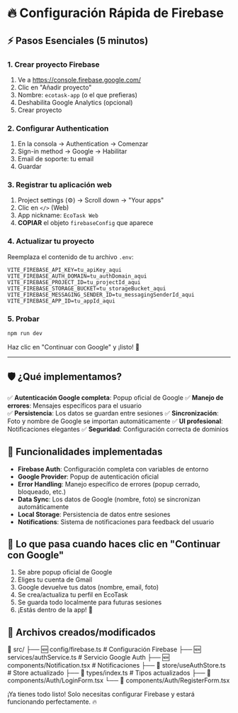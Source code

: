 # 🔥 Configuración Rápida de Firebase

## ⚡ Pasos Esenciales (5 minutos)

### 1. Crear proyecto Firebase

1. Ve a <https://console.firebase.google.com/>
2. Clic en "Añadir proyecto"
3. Nombre: `ecotask-app` (o el que prefieras)
4. Deshabilita Google Analytics (opcional)
5. Crear proyecto

### 2. Configurar Authentication

1. En la consola → Authentication → Comenzar
2. Sign-in method → Google → Habilitar
3. Email de soporte: tu email
4. Guardar

### 3. Registrar tu aplicación web

1. Project settings (⚙️) → Scroll down → "Your apps"
2. Clic en `</>` (Web)
3. App nickname: `EcoTask Web`
4. **COPIAR** el objeto `firebaseConfig` que aparece

### 4. Actualizar tu proyecto

Reemplaza el contenido de tu archivo `.env`:

```env
VITE_FIREBASE_API_KEY=tu_apiKey_aqui
VITE_FIREBASE_AUTH_DOMAIN=tu_authDomain_aqui
VITE_FIREBASE_PROJECT_ID=tu_projectId_aqui
VITE_FIREBASE_STORAGE_BUCKET=tu_storageBucket_aqui
VITE_FIREBASE_MESSAGING_SENDER_ID=tu_messagingSenderId_aqui
VITE_FIREBASE_APP_ID=tu_appId_aqui
```

### 5. Probar

```bash
npm run dev
```

Haz clic en "Continuar con Google" y ¡listo! 🎉

---

## 🛡️ ¿Qué implementamos?

✅ **Autenticación Google completa**: Popup oficial de Google
✅ **Manejo de errores**: Mensajes específicos para el usuario  
✅ **Persistencia**: Los datos se guardan entre sesiones
✅ **Sincronización**: Foto y nombre de Google se importan automáticamente
✅ **UI profesional**: Notificaciones elegantes
✅ **Seguridad**: Configuración correcta de dominios

## 🔧 Funcionalidades implementadas

- **Firebase Auth**: Configuración completa con variables de entorno
- **Google Provider**: Popup de autenticación oficial
- **Error Handling**: Manejo específico de errores (popup cerrado, bloqueado, etc.)
- **Data Sync**: Los datos de Google (nombre, foto) se sincronizan automáticamente
- **Local Storage**: Persistencia de datos entre sesiones
- **Notifications**: Sistema de notificaciones para feedback del usuario

## 🎯 Lo que pasa cuando haces clic en "Continuar con Google"

1. Se abre popup oficial de Google
2. Eliges tu cuenta de Gmail
3. Google devuelve tus datos (nombre, email, foto)
4. Se crea/actualiza tu perfil en EcoTask
5. Se guarda todo localmente para futuras sesiones
6. ¡Estás dentro de la app! 🚀

## 📱 Archivos creados/modificados

📁 src/
├── 🆕 config/firebase.ts          # Configuración Firebase
├── 🆕 services/authService.ts     # Servicio Google Auth
├── 🆕 components/Notification.tsx # Notificaciones
├── 📝 store/useAuthStore.ts       # Store actualizado
├── 📝 types/index.ts              # Tipos actualizados
├── 📝 components/Auth/LoginForm.tsx
└── 📝 components/Auth/RegisterForm.tsx

¡Ya tienes todo listo! Solo necesitas configurar Firebase y estará funcionando perfectamente. 🔥
